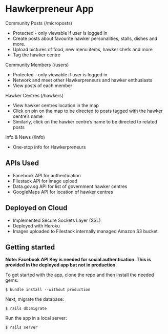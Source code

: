 # Hawkerpreneur App
 
Community Posts (/microposts)

* Protected - only viewable if user is logged in
* Create posts about favourite hawker personalities, stalls, dishes and more.
* Upload pictures of food, new menu items, hawker chefs and more
* Tag the hawker centre
 
Community Members (/users)

* Protected - only viewable if user is logged in
* Network and meet other Hawkerpreneurs and hawker enthusiasts
* View posts of each member
 
Hawker Centres (/hawkers)

* View hawker centres location in the map
* Click on pin on the map to be directed to posts tagged with the hawker centre’s name
* Similarly, click on the hawker centre’s name to be directed to related posts

Info & News (/info)

* One-stop info for Hawkerpreneurs
 
## APIs Used
* Facebook API for authentication
* Filestack API for image upload
* Data.gov.sg API for list of government hawker centres
* GoogleMaps API for location of hawker centres
 
## Deployed on Cloud
* Implemented Secure Sockets Layer (SSL)
* Deployed with Heroku
* Images uploaded to Filestack internally managed Amazon S3 bucket
 
## Getting started
 
**Note: Facebook API Key is needed for social authentication. This is provided in the deployed app but not in production.**
 
To get started with the app, clone the repo and then install the needed gems:
 
```
$ bundle install --without production
```
 
Next, migrate the database:
 
```
$ rails db:migrate
```
 
Run the app in a local server:
 
```
$ rails server
```